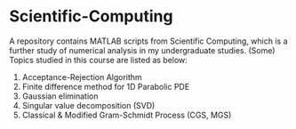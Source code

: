 # Scientific-Computing
A repository contains MATLAB scripts from Scientific Computing, which is a further study of numerical analysis in my undergraduate studies.
(Some) Topics studied in this course are listed as below:

1. Acceptance-Rejection Algorithm
2. Finite difference method for 1D Parabolic PDE
3. Gaussian elimination
4. Singular value decomposition (SVD)
5. Classical & Modified Gram-Schmidt Process (CGS, MGS)

